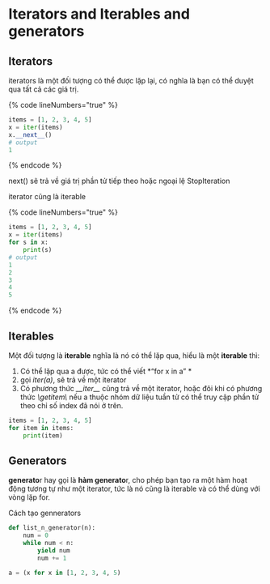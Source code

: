 # Iterators and Iterables and generators&#x20;

## Iterators

iterators là một đối tượng có thể được lặp lại, có nghĩa là bạn có thể duyệt qua tất cả các giá trị.

{% code lineNumbers="true" %}
```python
items = [1, 2, 3, 4, 5]
x = iter(items)
x.__next__()
# output
1
```
{% endcode %}

next() sẽ trả về giá trị phần tử tiếp theo hoặc ngoại lệ StopIteration

iterator cũng là iterable&#x20;

{% code lineNumbers="true" %}
```python
items = [1, 2, 3, 4, 5]
x = iter(items)
for s in x:
    print(s)
# output
1 
2
3
4
5
```
{% endcode %}

## Iterables

Một đối tượng là **iterable** nghĩa là nó có thể lặp qua, hiểu là một **iterable** thì:

1. Có thể lặp qua a được, tức có thể viết \*“for x in a” \*
2. gọi _iter(a)_, sẽ trả về một iterator
3. Có phương thức _\_\_iter\_\__ cũng trả về một iterator, hoặc đôi khi có phương thức _\getitem\\_ nếu a thuộc nhóm dữ liệu tuần tử có thể truy cập phần tử theo chỉ số index đã nói ở trên.

```python
items = [1, 2, 3, 4, 5]
for item in items:
    print(item)
```

## Generators

**generato**r hay gọi là **hàm generato**r, cho phép bạn tạo ra một hàm hoạt động tương tự như một iterator, tức là nó cũng là iterable và có thể dùng với vòng lặp for.

Cách tạo gennerators

```python
def list_n_generator(n):
    num = 0
    while num < n:
        yield num
        num += 1
```

```python
a = (x for x in [1, 2, 3, 4, 5)
```
